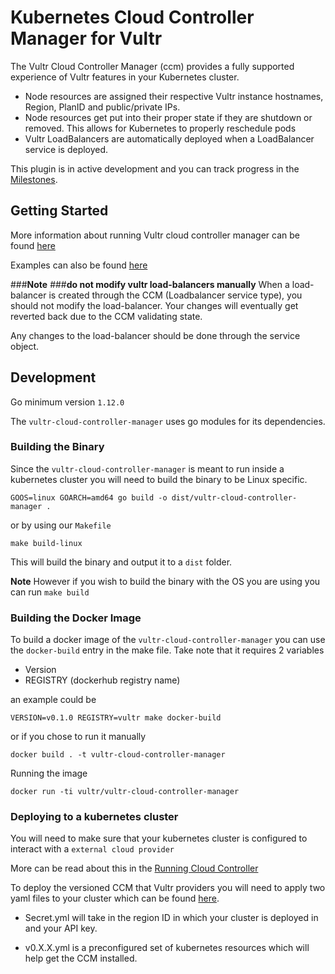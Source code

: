 # Kubernetes Cloud Controller Manager for Vultr

The Vultr Cloud Controller Manager (ccm) provides a fully supported experience of Vultr features in your Kubernetes cluster.

- Node resources are assigned their respective Vultr instance hostnames, Region, PlanID and public/private IPs.
- Node resources get put into their proper state if they are shutdown or removed. This allows for Kubernetes to properly reschedule pods
- Vultr LoadBalancers are automatically deployed when a LoadBalancer service is deployed.

This plugin is in active development and you can track progress in the [Milestones](https://github.com/vultr/vultr-cloud-controller-manager/milestone/1).

## Getting Started

More information about running Vultr cloud controller manager can be found [here](docs)

Examples can also be found [here](docs/examples)

###**Note** 
###**do not modify vultr load-balancers manually**
When a load-balancer is created through the CCM (Loadbalancer service type), you should not modify the load-balancer. Your changes will eventually get reverted back due to the CCM validating state.

Any changes to the load-balancer should be done through the service object.

## Development 

Go minimum version `1.12.0`

The `vultr-cloud-controller-manager` uses go modules for its dependencies.

### Building the Binary

Since the `vultr-cloud-controller-manager` is meant to run inside a kubernetes cluster you will need to build the binary to be Linux specific.

`GOOS=linux GOARCH=amd64 go build -o dist/vultr-cloud-controller-manager .`

or by using our `Makefile`

`make build-linux`

This will build the binary and output it to a `dist` folder.

**Note** However if you wish to build the binary with the OS you are using you can run `make build`

### Building the Docker Image

To build a docker image of the `vultr-cloud-controller-manager` you can use the `docker-build` entry in the make file. Take note that it requires 2 variables 

- Version 
- REGISTRY (dockerhub registry name)

an example could be 

`VERSION=v0.1.0 REGISTRY=vultr make docker-build`

or if you chose to run it manually

`docker build . -t vultr-cloud-controller-manager`

Running the image

`docker run -ti vultr/vultr-cloud-controller-manager`

### Deploying to a kubernetes cluster

You will need to make sure that your kubernetes cluster is configured to interact with a `external cloud provider`

More can be read about this in the [Running Cloud Controller](https://kubernetes.io/docs/tasks/administer-cluster/running-cloud-controller/)

To deploy the versioned CCM that Vultr providers you will need to apply two yaml files to your cluster which can be found [here](https://github.com/vultr/vultr-cloud-controller-manager/tree/master/docs/releases).

- Secret.yml will take in the region ID in which your cluster is deployed in and your API key.

- v0.X.X.yml is a preconfigured set of kubernetes resources which will help get the CCM installed.


